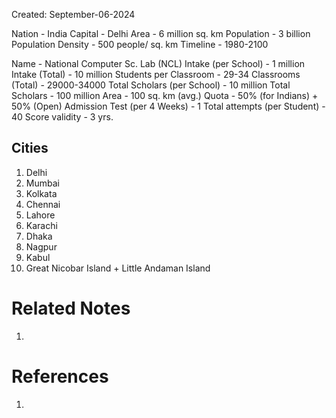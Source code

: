 Created: September-06-2024

Nation - India
Capital - Delhi
Area - 6 million sq. km
Population - 3 billion
Population Density - 500 people/ sq. km
Timeline - 1980-2100

Name - National Computer Sc. Lab (NCL)
Intake (per School) - 1 million
Intake (Total) - 10 million
Students per Classroom - 29-34
Classrooms (Total) - 29000-34000
Total Scholars (per School) - 10 million
Total Scholars - 100 million
Area - 100 sq. km (avg.)
Quota - 50% (for Indians) + 50% (Open)
Admission Test (per 4 Weeks) - 1
Total attempts (per Student) - 40
Score validity - 3 yrs.
## Cities

1. Delhi
2. Mumbai
3. Kolkata
4. Chennai
5. Lahore
6. Karachi
7. Dhaka
8. Nagpur
9. Kabul
10. Great Nicobar Island + Little Andaman Island

# Related Notes

1. 
# References

1. 